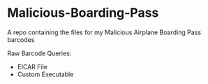 # Malicious-Boarding-Pass
A repo containing the files for my Malicious Airplane Boarding Pass barcodes

Raw Barcode Queries: 
- EICAR File
- Custom Executable
